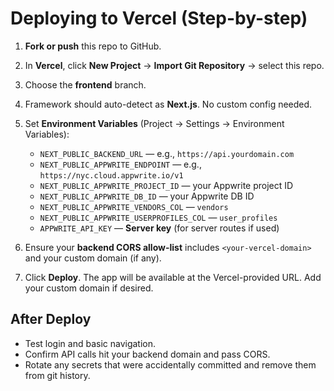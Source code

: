 # Deploying to Vercel (Step-by-step)

1. **Fork or push** this repo to GitHub.
2. In **Vercel**, click **New Project** → **Import Git Repository** → select this repo.
3. Choose the **frontend** branch.
4. Framework should auto-detect as **Next.js**. No custom config needed.
5. Set **Environment Variables** (Project → Settings → Environment Variables):

   - `NEXT_PUBLIC_BACKEND_URL` — e.g., `https://api.yourdomain.com`
   - `NEXT_PUBLIC_APPWRITE_ENDPOINT` — e.g., `https://nyc.cloud.appwrite.io/v1`
   - `NEXT_PUBLIC_APPWRITE_PROJECT_ID` — your Appwrite project ID
   - `NEXT_PUBLIC_APPWRITE_DB_ID` — your Appwrite DB ID
   - `NEXT_PUBLIC_APPWRITE_VENDORS_COL` — `vendors`
   - `NEXT_PUBLIC_APPWRITE_USERPROFILES_COL` — `user_profiles`
   - `APPWRITE_API_KEY` — **Server key** (for server routes if used)

6. Ensure your **backend CORS allow-list** includes `<your-vercel-domain>` and your custom domain (if any).
7. Click **Deploy**. The app will be available at the Vercel-provided URL. Add your custom domain if desired.

## After Deploy

- Test login and basic navigation.
- Confirm API calls hit your backend domain and pass CORS.
- Rotate any secrets that were accidentally committed and remove them from git history.
